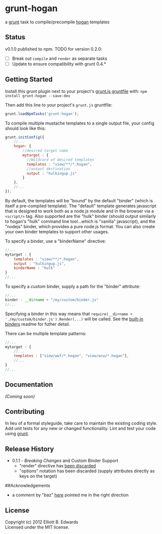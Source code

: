 # grunt-hogan

a [grunt](http://gruntjs.com) task to compile/precompile [hogan](http://hoganjs.com) templates

## Status

v0.1.0 published to npm. TODO for version 0.2.0:


 - [ ] Break out `compile` and `render` as separate tasks
 - [ ] Update to ensure compatibility with grunt 0.4.*

## Getting Started
Install this grunt plugin next to your project's [grunt.js gruntfile][getting_started] with: `npm install grunt-hogan --save-dev`

Then add this line to your project's `grunt.js` gruntfile:

```javascript
grunt.loadNpmTasks('grunt-hogan');
```

To compile multiple mustache templates to a single output file, 
your config should look like this:

```javascript
grunt.initConfig({
    //...
    hogan: {
        //desired target name
        mytarget : {
          //Wildcard of desired templates
          templates : "view/**/*.hogan",
          //output destination
          output : "hulkingup.js"
        }
    },
    //...
});
```

By default, the templates will be "bound" by the default "binder" (which
is itself a pre-compiled template). The "default" template generates javascript
that is designed to work both as a node.js module and in the browser via a 
`<script/>` tag. Also supported are the "hulk" binder (should output similarly to
hogan's "hulk" command line tool...which is "vanilla" javascript), and the "nodejs"
binder, which provides a pure node.js format. You can also create your own binder templates to support other usages.

To specify a binder, use a "binderName" directive:

```javascript
//...
mytarget : {
    templates : "view/**/*.hogan",
    output : "hulkingup.js",
    binderName : "hulk"
}
//...
```

To specify a *custom* binder, supply a path for the "binder" attribute:

```javascript
//...
binder : __dirname + "/my/custom/binder.js"
//...
```

Specifying a binder in this way means that `require(__dirname + './my/custom/binder.js').Render(...)` will be called.
See the [built-in binders](https://github.com/automatonic/grunt-hogan/tree/master/tasks/binder) readme for futher
detail.

There can be multiple template patterns:

```javascript
//...
mytarget : {
    //...
    templates : ["view/wwf/*.hogan", "view/wcw/*.hogan"],
    //...
}
//...
```

[grunt]: http://gruntjs.com/
[getting_started]: https://github.com/gruntjs/grunt/blob/master/docs/getting_started.md

## Documentation
_(Coming soon)_

## Contributing
In lieu of a formal styleguide, take care to maintain the existing coding style. Add unit tests for any new or changed functionality. Lint and test your code using [grunt][grunt].

## Release History
 * 0.1.1 - *Breaking Changes* and Custom Binder Support
   * "render" directive has [been discarded](https://github.com/automatonic/grunt-hogan/issues/8)
   * "options" notation has been discarded (supply attributes directly as keys on the target)

##Acknowledgements
 * a comment by "baz" [here](http://soenkerohde.com/2012/02/node-js-server-side-compile-hogan-js-templates/) pointed me in the right direction

## License
Copyright (c) 2012 Elliott B. Edwards  
Licensed under the MIT license.
